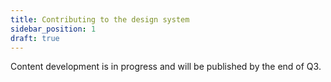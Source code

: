 ```yaml
---
title: Contributing to the design system
sidebar_position: 1
draft: true
---
```


Content development is in progress and will be published by the end of Q3.